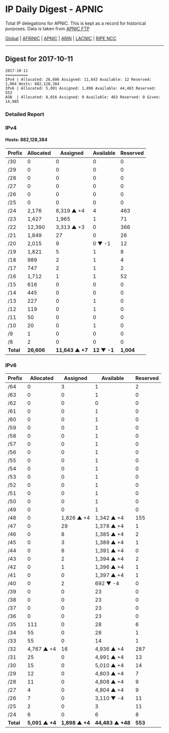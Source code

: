 # IP Daily Digest - APNIC

Total IP delegations for APNIC. This is kept as a record for historical purposes. Data is taken from [APNIC FTP](https://ftp.apnic.net/)

[Global](https://github.com/csmets/IP-Daily-Digest) | [AFRINIC](https://github.com/csmets/IP-Daily-Digest/tree/master/archives/AFRINIC) | [APNIC](https://github.com/csmets/IP-Daily-Digest/tree/master/archives/APNIC) | [ARIN](https://github.com/csmets/IP-Daily-Digest/tree/master/archives/ARIN) | [LACNIC](https://github.com/csmets/IP-Daily-Digest/tree/master/archives/LACNIC) | [RIPE NCC](https://github.com/csmets/IP-Daily-Digest/tree/master/archives/RIPE_NCC)

---

## Digest for 2017-10-11
```
2017-10-11
==========
IPv4 | Allocated: 26,606 Assigned: 11,643 Available: 12 Reserved: 1,004 Hosts: 882,128,384
IPv6 | Allocated: 5,091 Assigned: 1,898 Available: 44,483 Reserved: 553
ASN  | Allocated: 8,016 Assigned: 0 Available: 463 Reserved: 0 Given: 14,985
```

### Detailed Report

### IPv4

#### Hosts: **882,128,384**

| Prefix | Allocated | Assigned | Available | Reserved |
| ----- | ----- | ----- | ----- | ----- |
| /30 | 0 | 0 | 0 | 0 |
| /29 | 0 | 0 | 0 | 0 |
| /28 | 0 | 0 | 0 | 0 |
| /27 | 0 | 0 | 0 | 0 |
| /26 | 0 | 0 | 0 | 0 |
| /25 | 0 | 0 | 0 | 0 |
| /24 | 2,176 | 6,319 ▲ +4 | 4 | 463 |
| /23 | 1,427 | 1,965 | 1 | 71 |
| /22 | 12,390 | 3,313 ▲ +3 | 0 | 366 |
| /21 | 1,849 | 27 | 0 | 26 |
| /20 | 2,015 | 9 | 0 ▼ -1 | 12 |
| /19 | 1,821 | 5 | 1 | 8 |
| /18 | 989 | 2 | 1 | 4 |
| /17 | 747 | 2 | 1 | 2 |
| /16 | 1,712 | 1 | 1 | 52 |
| /15 | 616 | 0 | 0 | 0 |
| /14 | 445 | 0 | 0 | 0 |
| /13 | 227 | 0 | 1 | 0 |
| /12 | 119 | 0 | 1 | 0 |
| /11 | 50 | 0 | 0 | 0 |
| /10 | 20 | 0 | 1 | 0 |
| /9 | 1 | 0 | 0 | 0 |
| /8 | 2 | 0 | 0 | 0 |
| **Total** | **26,606** | **11,643 ▲ +7** | **12 ▼ -1** | **1,004** |

### IPv6

| Prefix | Allocated | Assigned | Available | Reserved |
| ----- | ----- | ----- | ----- | ----- |
| /64 | 0 | 3 | 1 | 2 |
| /63 | 0 | 0 | 1 | 0 |
| /62 | 0 | 0 | 0 | 0 |
| /61 | 0 | 0 | 1 | 0 |
| /60 | 0 | 0 | 1 | 0 |
| /59 | 0 | 0 | 1 | 0 |
| /58 | 0 | 0 | 1 | 0 |
| /57 | 0 | 0 | 1 | 0 |
| /56 | 0 | 0 | 1 | 0 |
| /55 | 0 | 0 | 1 | 0 |
| /54 | 0 | 0 | 1 | 0 |
| /53 | 0 | 0 | 1 | 0 |
| /52 | 0 | 0 | 1 | 0 |
| /51 | 0 | 0 | 1 | 0 |
| /50 | 0 | 0 | 1 | 0 |
| /49 | 0 | 0 | 1 | 0 |
| /48 | 0 | 1,826 ▲ +4 | 1,342 ▲ +4 | 155 |
| /47 | 0 | 29 | 1,378 ▲ +4 | 1 |
| /46 | 0 | 8 | 1,385 ▲ +4 | 2 |
| /45 | 0 | 3 | 1,389 ▲ +4 | 1 |
| /44 | 0 | 8 | 1,391 ▲ +4 | 0 |
| /43 | 0 | 2 | 1,394 ▲ +4 | 2 |
| /42 | 0 | 1 | 1,396 ▲ +4 | 1 |
| /41 | 0 | 0 | 1,397 ▲ +4 | 1 |
| /40 | 0 | 2 | 692 ▼ -4 | 0 |
| /39 | 0 | 0 | 23 | 0 |
| /38 | 0 | 0 | 23 | 0 |
| /37 | 0 | 0 | 23 | 0 |
| /36 | 0 | 0 | 23 | 0 |
| /35 | 111 | 0 | 28 | 6 |
| /34 | 55 | 0 | 28 | 1 |
| /33 | 55 | 0 | 14 | 1 |
| /32 | 4,767 ▲ +4 | 16 | 4,936 ▲ +4 | 287 |
| /31 | 25 | 0 | 4,991 ▲ +4 | 13 |
| /30 | 15 | 0 | 5,010 ▲ +4 | 14 |
| /29 | 12 | 0 | 4,803 ▲ +4 | 7 |
| /28 | 11 | 0 | 4,808 ▲ +4 | 9 |
| /27 | 4 | 0 | 4,804 ▲ +4 | 9 |
| /26 | 7 | 0 | 3,110 ▼ -4 | 11 |
| /25 | 2 | 0 | 3 | 11 |
| /24 | 6 | 0 | 6 | 8 |
| **Total** | **5,091 ▲ +4** | **1,898 ▲ +4** | **44,483 ▲ +48** | **553** |
